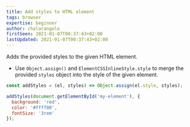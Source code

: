 ```yaml
---
title: Add styles to HTML element
tags: browser
expertise: beginner
author: chalarangelo
firstSeen: 2021-01-07T00:37:43+02:00
lastUpdated: 2021-01-07T00:37:43+02:00
---
```


Adds the provided styles to the given HTML element.

- Use `Object.assign()` and `ElementCSSInlineStyle.style` to merge the provided `styles` object into the style of the given element.

```js
const addStyles = (el, styles) => Object.assign(el.style, styles);
```

```js
addStyles(document.getElementById('my-element'), {
  background: 'red',
  color: '#ffff00',
  fontSize: '3rem'
});
```
